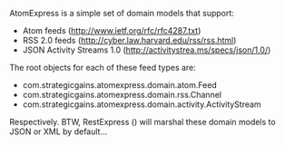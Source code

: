 AtomExpress is a simple set of domain models that support:

* Atom feeds (http://www.ietf.org/rfc/rfc4287.txt)
* RSS 2.0 feeds (http://cyber.law.harvard.edu/rss/rss.html)
* JSON Activity Streams 1.0 (http://activitystrea.ms/specs/json/1.0/)

The root objects for each of these feed types are:

* com.strategicgains.atomexpress.domain.atom.Feed
* com.strategicgains.atomexpress.domain.rss.Channel
* com.strategicgains.atomexpress.domain.activity.ActivityStream

Respectively. BTW, RestExpress () will marshal these domain models to JSON or XML by default...